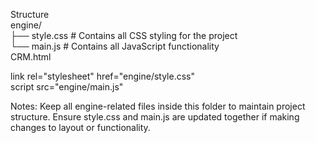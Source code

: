 Structure <br>
engine/ <br>
├── style.css   # Contains all CSS styling for the project <br>
└── main.js     # Contains all JavaScript functionality <br>
CRM.html

link rel="stylesheet" href="engine/style.css" <br>
script src="engine/main.js"

Notes:
Keep all engine-related files inside this folder to maintain project structure.
Ensure style.css and main.js are updated together if making changes to layout or functionality.

